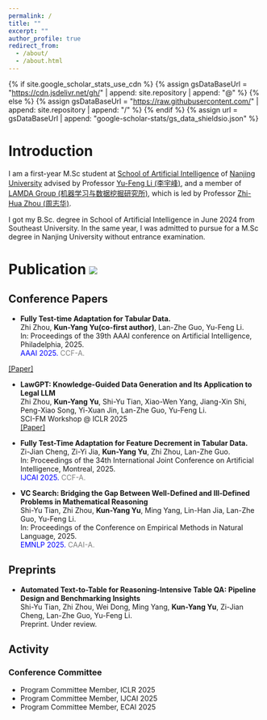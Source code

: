 ```yaml
---
permalink: /
title: ""
excerpt: ""
author_profile: true
redirect_from: 
  - /about/
  - /about.html
---
```


{% if site.google_scholar_stats_use_cdn %}
{% assign gsDataBaseUrl = "https://cdn.jsdelivr.net/gh/" | append: site.repository | append: "@" %}
{% else %}
{% assign gsDataBaseUrl = "https://raw.githubusercontent.com/" | append: site.repository | append: "/" %}
{% endif %}
{% assign url = gsDataBaseUrl | append: "google-scholar-stats/gs_data_shieldsio.json" %}
<span class='anchor' id='about-me'></span>
# Introduction
<span class='anchor' id='-introduction'></span>

I am a first-year M.Sc student at [School of Artificial Intelligence](https://ai.nju.edu.cn/) of [Nanjing University](https://www.nju.edu.cn/) advised by Professor [Yu-Feng Li (李宇峰)](https://cs.nju.edu.cn/liyf/index.htm), and a member of [LAMDA Group (机器学习与数据挖掘研究所)](https://www.lamda.nju.edu.cn/CH.MainPage.ashx), which is led by Professor [Zhi-Hua Zhou (周志华)](https://cs.nju.edu.cn/zhouzh/index.htm).

I got my B.Sc. degree in School of Artificial Intelligence in June 2024 from Southeast University. In the same year, I was admitted to pursue for a M.Sc degree in Nanjing University without entrance examination.

# Publication <a href='https://scholar.google.com/citations?user=mkP1EtkAAAAJ'><img src="https://img.shields.io/endpoint?url={{ url | url_encode }}&logo=Google%20Scholar&labelColor=f6f6f6&color=9cf&style=flat&label=citations"></a>
<span class='anchor' id='-publication'></span>

## Conference Papers

- **Fully Test-time Adaptation for Tabular Data.** <br>
Zhi Zhou, **Kun-Yang Yu(co-first author)**, Lan-Zhe Guo, Yu-Feng Li. <br>
In: Proceedings of the 39th AAAI conference on Artificial Intelligence, Philadelphia, 2025. <br>
<span style="color:blue">AAAI 2025.</span>
<span style="color:grey">CCF-A.</span>
<!-- [[Paper]](../resources/FTTA.pdf) -->
[[Paper]](https://arxiv.org/abs/2412.10871) 

- **LawGPT: Knowledge-Guided Data Generation and Its Application to Legal LLM** <br>
Zhi Zhou, **Kun-Yang Yu**, Shi-Yu Tian, Xiao-Wen Yang, Jiang-Xin Shi, Peng-Xiao Song, Yi-Xuan Jin, Lan-Zhe Guo, Yu-Feng Li. <br>
SCI-FM Workshop @ ICLR 2025 <br>
[[Paper]](./resources/preprint/LawGPT.pdf)

- **Fully Test-Time Adaptation for Feature Decrement in Tabular Data.**<br>
Zi-Jian Cheng, Zi-Yi Jia, **Kun-Yang Yu**, Zhi Zhou, Lan-Zhe Guo. <br>
In: Proceedings of the 34th International Joint Conference on Artificial Intelligence, Montreal, 2025. <br>
<span style="color:blue">IJCAI 2025.</span>
<span style="color:grey">CCF-A.</span>

- **VC Search: Bridging the Gap Between Well-Defined and Ill-Defined Problems in Mathematical Reasoning** <br>
Shi-Yu Tian, Zhi Zhou, **Kun-Yang Yu**, Ming Yang, Lin-Han Jia, Lan-Zhe Guo, Yu-Feng Li.<br>
In: Proceedings of the Conference on Empirical Methods in Natural Language, 2025. <br>
<span style="color:blue">EMNLP 2025.</span>
<span style="color:grey">CAAI-A.</span>

## Preprints

- **Automated Text-to-Table for Reasoning-Intensive Table QA: Pipeline Design and Benchmarking Insights** <br>
Shi-Yu Tian, Zhi Zhou, Wei Dong, Ming Yang, **Kun-Yang Yu**, Zi-Jian Cheng, Lan-Zhe Guo, Yu-Feng Li. <br>
Preprint. Under review.


## Activity

### Conference Committee

- Program Committee Member, ICLR 2025
- Program Committee Member, IJCAI 2025
- Program Committee Member, ECAI 2025